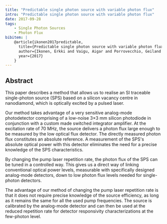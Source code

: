 ```yaml
---
title: "Predictable single photon source with variable photon flux"
intro: "Predictable single photon source with variable photon flux"
date: 2017-09-28
tags:
    - Single Photon Sources
    - Photon Flux
bibitem: |
    @article{ikonen2017predictable,
      title={Predictable single photon source with variable photon flux},
      author={Ikonen, Erkki and Vaigu, Aigar and Porrovecchio, Geiland and Chu, Xiao-Liu and Lindner, Sarah and Smid, Marek and Manninen, Albert and Becher, Christoph and Sandoghdar, Vahid and G{\"o}tzinger, Stephan},
      year={2017}
    }
---
```


## Abstract

This paper describes a method that allows us to realise an SI traceable single-photon source (SPS) based on a silicon vacancy centre in nanodiamond, which is optically excited by a pulsed laser.

Our method takes advantage of a very sensitive analog-mode photodetector comprising of a low-noise 3×3 mm silicon photodiode in conjunction with a custom made switched integrator amplifier. At the excitation rate of 70 MHz, the source delivers a photon flux large enough to be measured by the low optical flux detector. The directly measured photon flux constitutes an absolute reference. A measurement of the SPS's absolute optical power with this detector eliminates the need for a precise knowledge of the SPS characteristics.

By changing the pump laser repetition rate, the photon flux of the SPS can be tuned in a controlled way. This gives us a direct way of linking conventional optical power levels, measurable with specifically designed analog-mode detectors, down to low photon flux levels needed for single-photon detectors.

The advantage of our method of changing the pump laser repetition rate is that it does not require precise knowledge of the source efficiency, as long as it remains the same for all the used pump frequencies. The source is calibrated by the analog-mode detector and can then be used at the reduced repetition rate for detector responsivity characterizations at the few-photon level.
